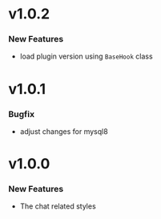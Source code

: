 # v1.0.2
### New Features
 - load plugin version using `BaseHook` class

# v1.0.1
### Bugfix
 - adjust changes for mysql8

# v1.0.0
### New Features

 - The chat related styles

